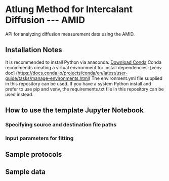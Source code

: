 # Atlung Method for Intercalant Diffusion --- AMID
API for analyzing diffusion measurement data using the AMID.

## Installation Notes
It is recommended to install Python via anaconda: [Download Conda](https://www.anaconda.com/products/distribution)
Conda recommends creating a virtual environment for install dependencies: [venv doc] (https://docs.conda.io/projects/conda/en/latest/user-guide/tasks/manage-environments.html)
The environment.yml file supplied in this repository can be used.
If you have a system Python install and prefer to use pip and venv, the requirements.txt file in this 
repository can be used instead.

## How to use the template Jupyter Notebook

### Specifying source and destination file paths

### Input parameters for fitting


## Sample protocols


## Sample data

